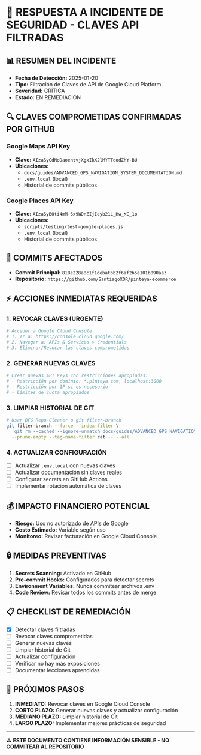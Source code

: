 # 🚨 RESPUESTA A INCIDENTE DE SEGURIDAD - CLAVES API FILTRADAS

## 📊 RESUMEN DEL INCIDENTE
- **Fecha de Detección:** 2025-01-20
- **Tipo:** Filtración de Claves de API de Google Cloud Platform
- **Severidad:** CRÍTICA
- **Estado:** EN REMEDIACIÓN

## 🔍 CLAVES COMPROMETIDAS CONFIRMADAS POR GITHUB

### Google Maps API Key
- **Clave:** `AIzaSyCdNoDaoentvjXgxIkX2lMYTTdodZhY-BU`
- **Ubicaciones:**
  - `docs/guides/ADVANCED_GPS_NAVIGATION_SYSTEM_DOCUMENTATION.md`
  - `.env.local` (local)
  - Historial de commits públicos

### Google Places API Key  
- **Clave:** `AIzaSyBOti4mM-6x9WDnZIjIeyb21L_Hw_KC_1o`
- **Ubicaciones:**
  - `scripts/testing/test-google-places.js`
  - `.env.local` (local)
  - Historial de commits públicos

## 📍 COMMITS AFECTADOS
- **Commit Principal:** `818e228a8c1f1debatbb2f6af2b5e101b090aa3`
- **Repositorio:** `https://github.com/SantiagoXOR/pinteya-ecommerce`

## ⚡ ACCIONES INMEDIATAS REQUERIDAS

### 1. REVOCAR CLAVES (URGENTE)
```bash
# Acceder a Google Cloud Console
# 1. Ir a: https://console.cloud.google.com/
# 2. Navegar a: APIs & Services > Credentials
# 3. Eliminar/Revocar las claves comprometidas
```

### 2. GENERAR NUEVAS CLAVES
```bash
# Crear nuevas API Keys con restricciones apropiadas:
# - Restricción por dominio: *.pinteya.com, localhost:3000
# - Restricción por IP si es necesario
# - Límites de cuota apropiados
```

### 3. LIMPIAR HISTORIAL DE GIT
```bash
# Usar BFG Repo-Cleaner o git filter-branch
git filter-branch --force --index-filter \
  'git rm --cached --ignore-unmatch docs/guides/ADVANCED_GPS_NAVIGATION_SYSTEM_DOCUMENTATION.md' \
  --prune-empty --tag-name-filter cat -- --all
```

### 4. ACTUALIZAR CONFIGURACIÓN
- [ ] Actualizar `.env.local` con nuevas claves
- [ ] Actualizar documentación sin claves reales
- [ ] Configurar secrets en GitHub Actions
- [ ] Implementar rotación automática de claves

## 💰 IMPACTO FINANCIERO POTENCIAL
- **Riesgo:** Uso no autorizado de APIs de Google
- **Costo Estimado:** Variable según uso
- **Monitoreo:** Revisar facturación en Google Cloud Console

## 🔒 MEDIDAS PREVENTIVAS
1. **Secrets Scanning:** Activado en GitHub
2. **Pre-commit Hooks:** Configurados para detectar secrets
3. **Environment Variables:** Nunca commitear archivos .env
4. **Code Review:** Revisar todos los commits antes de merge

## 📋 CHECKLIST DE REMEDIACIÓN
- [x] Detectar claves filtradas
- [ ] Revocar claves comprometidas
- [ ] Generar nuevas claves
- [ ] Limpiar historial de Git
- [ ] Actualizar configuración
- [ ] Verificar no hay más exposiciones
- [ ] Documentar lecciones aprendidas

## 🎯 PRÓXIMOS PASOS
1. **INMEDIATO:** Revocar claves en Google Cloud Console
2. **CORTO PLAZO:** Generar nuevas claves y actualizar configuración
3. **MEDIANO PLAZO:** Limpiar historial de Git
4. **LARGO PLAZO:** Implementar mejores prácticas de seguridad

---
**⚠️ ESTE DOCUMENTO CONTIENE INFORMACIÓN SENSIBLE - NO COMMITEAR AL REPOSITORIO**